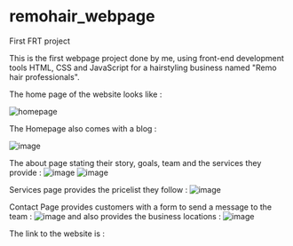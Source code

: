 # remohair_webpage
First FRT project

This is the first webpage project done by me, using front-end development tools HTML, CSS and JavaScript for a hairstyling business named "Remo hair professionals".

The home page of the website looks like : 

![homepage](https://user-images.githubusercontent.com/109450848/185731530-64e4add1-24bf-429e-b310-aa9e26d5c766.jpg)

The Homepage also comes with a blog : 

![image](https://user-images.githubusercontent.com/109450848/185731589-31423610-0766-4c97-adaf-edad69641e64.png)

The about page stating their story, goals, team and the services they provide :
![image](https://user-images.githubusercontent.com/109450848/185731653-9bcdb7a5-2b67-49d5-a5d7-3f2280508a48.png)
![image](https://user-images.githubusercontent.com/109450848/185731676-a3d28500-ebc9-483f-9008-f3e74405ba75.png)

Services page provides the pricelist they follow :
![image](https://user-images.githubusercontent.com/109450848/185732002-ae4afa11-ead0-47a9-81d5-733b3eb50b4b.png)



Contact Page provides customers with a form to send a message to the team :
![image](https://user-images.githubusercontent.com/109450848/185731772-4163edd4-96be-4ce3-b304-2d9d7a7de434.png)
and also provides the business locations :
![image](https://user-images.githubusercontent.com/109450848/185732042-c59c40c7-1f97-4208-a98e-3781a09f7e1e.png)


The link to the website is :

